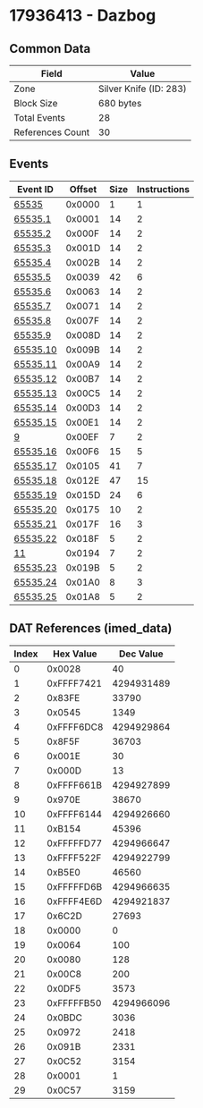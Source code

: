 # 17936413 - Dazbog

## Common Data

| Field            | Value                  |
|------------------|------------------------|
| Zone             | Silver Knife (ID: 283) |
| Block Size       | 680 bytes              |
| Total Events     | 28                     |
| References Count | 30                     |

## Events

| Event ID                  | Offset   |   Size |   Instructions |
|---------------------------|----------|--------|----------------|
| [65535](./65535.md)       | 0x0000   |      1 |              1 |
| [65535.1](./65535.1.md)   | 0x0001   |     14 |              2 |
| [65535.2](./65535.2.md)   | 0x000F   |     14 |              2 |
| [65535.3](./65535.3.md)   | 0x001D   |     14 |              2 |
| [65535.4](./65535.4.md)   | 0x002B   |     14 |              2 |
| [65535.5](./65535.5.md)   | 0x0039   |     42 |              6 |
| [65535.6](./65535.6.md)   | 0x0063   |     14 |              2 |
| [65535.7](./65535.7.md)   | 0x0071   |     14 |              2 |
| [65535.8](./65535.8.md)   | 0x007F   |     14 |              2 |
| [65535.9](./65535.9.md)   | 0x008D   |     14 |              2 |
| [65535.10](./65535.10.md) | 0x009B   |     14 |              2 |
| [65535.11](./65535.11.md) | 0x00A9   |     14 |              2 |
| [65535.12](./65535.12.md) | 0x00B7   |     14 |              2 |
| [65535.13](./65535.13.md) | 0x00C5   |     14 |              2 |
| [65535.14](./65535.14.md) | 0x00D3   |     14 |              2 |
| [65535.15](./65535.15.md) | 0x00E1   |     14 |              2 |
| [9](./9.md)               | 0x00EF   |      7 |              2 |
| [65535.16](./65535.16.md) | 0x00F6   |     15 |              5 |
| [65535.17](./65535.17.md) | 0x0105   |     41 |              7 |
| [65535.18](./65535.18.md) | 0x012E   |     47 |             15 |
| [65535.19](./65535.19.md) | 0x015D   |     24 |              6 |
| [65535.20](./65535.20.md) | 0x0175   |     10 |              2 |
| [65535.21](./65535.21.md) | 0x017F   |     16 |              3 |
| [65535.22](./65535.22.md) | 0x018F   |      5 |              2 |
| [11](./11.md)             | 0x0194   |      7 |              2 |
| [65535.23](./65535.23.md) | 0x019B   |      5 |              2 |
| [65535.24](./65535.24.md) | 0x01A0   |      8 |              3 |
| [65535.25](./65535.25.md) | 0x01A8   |      5 |              2 |

## DAT References (imed_data)

|   Index | Hex Value   |   Dec Value |
|---------|-------------|-------------|
|       0 | 0x0028      |          40 |
|       1 | 0xFFFF7421  |  4294931489 |
|       2 | 0x83FE      |       33790 |
|       3 | 0x0545      |        1349 |
|       4 | 0xFFFF6DC8  |  4294929864 |
|       5 | 0x8F5F      |       36703 |
|       6 | 0x001E      |          30 |
|       7 | 0x000D      |          13 |
|       8 | 0xFFFF661B  |  4294927899 |
|       9 | 0x970E      |       38670 |
|      10 | 0xFFFF6144  |  4294926660 |
|      11 | 0xB154      |       45396 |
|      12 | 0xFFFFFD77  |  4294966647 |
|      13 | 0xFFFF522F  |  4294922799 |
|      14 | 0xB5E0      |       46560 |
|      15 | 0xFFFFFD6B  |  4294966635 |
|      16 | 0xFFFF4E6D  |  4294921837 |
|      17 | 0x6C2D      |       27693 |
|      18 | 0x0000      |           0 |
|      19 | 0x0064      |         100 |
|      20 | 0x0080      |         128 |
|      21 | 0x00C8      |         200 |
|      22 | 0x0DF5      |        3573 |
|      23 | 0xFFFFFB50  |  4294966096 |
|      24 | 0x0BDC      |        3036 |
|      25 | 0x0972      |        2418 |
|      26 | 0x091B      |        2331 |
|      27 | 0x0C52      |        3154 |
|      28 | 0x0001      |           1 |
|      29 | 0x0C57      |        3159 |
